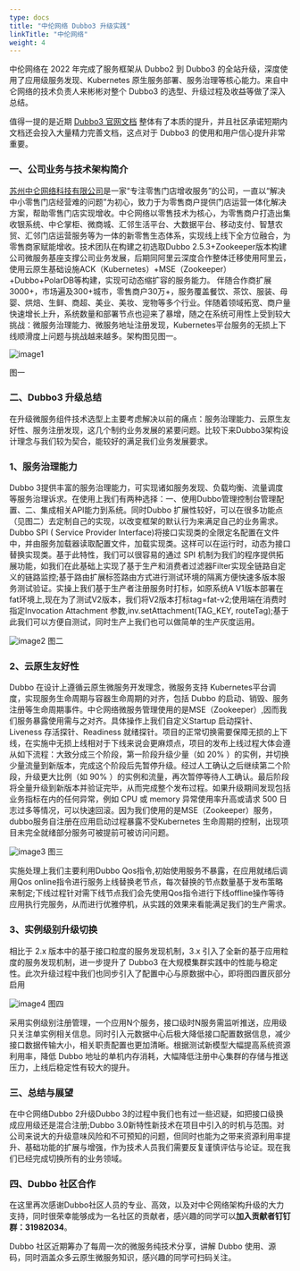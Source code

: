 ```yaml
---
type: docs
title: "中伦网络 Dubbo3 升级实践"
linkTitle: "中伦网络"
weight: 4
---
```


中伦网络在 2022 年完成了服务框架从 Dubbo2 到 Dubbo3 的全站升级，深度使用了应用级服务发现、Kubernetes 原生服务部署、服务治理等核心能力。来自中仑网络的技术负责人来彬彬对整个 Dubbo3 的选型、升级过程及收益等做了深入总结。

值得一提的是近期 [Dubbo3 官网文档](/zh-cn/) 整体有了本质的提升，并且社区承诺短期内文档还会投入大量精力完善文档，这点对于 Dubbo3 的使用和用户信心提升非常重要。

### 一、公司业务与技术架构简介

[苏州中仑网络科技有限公司](https://www.zhonglunnet.com/guanyu.html)是一家“专注零售门店增收服务”的公司，一直以“解决中小零售门店经营难的问题”为初心，致力于为零售商户提供门店运营一体化解决方案，帮助零售门店实现增收。中仑网络以零售技术为核心，为零售商户打造出集收银系统、中仑掌柜、微商城、汇邻生活平台、大数据平台、移动支付、智慧农贸、汇邻门店运营服务等为一体的新零售生态体系，实现线上线下全方位融合，为零售商家赋能增收。技术团队在构建之初选取Dubbo 2.5.3+Zookeeper版本构建公司微服务基座支撑公司业务发展，后期同阿里云深度合作整体迁移使用阿里云，使用云原生基础设施ACK（Kubernetes）+MSE（Zookeeper）+Dubbo+PolarDB等构建，实现可动态缩扩容的服务能力。
伴随合作商扩展3000+，市场遍及300+城市，零售商户30万+，服务覆盖餐饮、茶饮、服装、母婴、烘焙、生鲜、商超、美业、美妆、宠物等多个行业。伴随着领域拓宽、商户量快速增长上升，系统数量和部署节点也迎来了暴增，随之在系统可用性上受到较大挑战：微服务治理能力、微服务地址注册发现，Kubernetes平台服务的无损上下线顺滑度上问题与挑战越来越多。架构图见图一。

![image1](/imgs/v3/users/zhonglunwangluo-1.png)

图一

### 二、Dubbo3 升级总结

在升级微服务组件技术选型上主要考虑解决以前的痛点：服务治理能力、云原生友好性、服务注册发现，这几个制约业务发展的紧要问题。比较下来Dubbo3架构设计理念与我们较为契合，能较好的满足我们业务发展要求。

### 1、服务治理能力

Dubbo 3提供丰富的服务治理能力，可实现诸如服务发现、负载均衡、流量调度等服务治理诉求。在使用上我们有两种选择：一、使用Dubbo管理控制台管理配置、二、集成相关API能力到系统。同时Dubbo 扩展性较好，可以在很多功能点（见图二）去定制自己的实现，以改变框架的默认行为来满足自己的业务需求。Dubbo  SPI ( Service Provider Interface)将接口实现类的全限定名配置在文件中，并由服务加载器读取配置文件，加载实现类。这样可以在运行时，动态为接口替换实现类。基于此特性，我们可以很容易的通过 SPI 机制为我们的程序提供拓展功能，如我们在此基础上实现了基于生产和消费者过滤器Filter实现全链路自定义的链路监控;基于路由扩展标签路由方式进行测试环境的隔离方便快速多版本服务测试验证。实操上我们基于生产者注册服务时打标，如原系统A  V1版本部署在fat环境上,现在为了测试V2版本，我们将V2版本打标tag=fat-v2;使用端在消费时指定Invocation Attachment 参数,inv.setAttachment(TAG_KEY, routeTag);基于此我们可以方便自测试，同时生产上我们也可以做简单的生产灰度运用。

![image2](/imgs/v3/users/zhonglunwangluo-2.png)
图二

### 2、云原生友好性

Dubbo 在设计上遵循云原生微服务开发理念，微服务支持 Kubernetes平台调度，实现服务生命周期与容器生命周期的对齐，包括 Dubbo 的启动、销毁、服务注册等生命周期事件。中仑网络微服务管理使用的是MSE（Zookeeper）,因而我们服务暴露使用需与之对齐。具体操作上我们自定义Startup 启动探针、 Liveness 存活探针、Readiness 就绪探针。项目的正常切换需要保障无损的上下线，在实施中无损上线相对于下线来说会更麻烦点，项目的发布上线过程大体会遵从如下流程：大致分成三个阶段，第一阶段升级少量（如 20% ）的实例，并切换少量流量到新版本，完成这个阶段后先暂停升级。经过人工确认之后继续第二个阶段，升级更大比例（如 90% ）的实例和流量，再次暂停等待人工确认。最后阶段将全量升级到新版本并验证完毕，从而完成整个发布过程。如果升级期间发现包括业务指标在内的任何异常，例如 CPU 或 memory 异常使用率升高或请求 500 日志过多等情况，可以快速回滚。因为我们使用的是MSE（Zookeeper）服务，dubbo服务自注册在应用启动过程暴露不受Kubernetes 生命周期的控制，出现项目未完全就绪部分服务可被提前可被访问问题。

![image3](/imgs/v3/users/zhonglunwangluo-3.png)
图三

实施处理上我们主要利用Dubbo Qos指令,初始使用服务不暴露，在应用就绪后调用Qos online指令进行服务上线替换老节点，每次替换的节点数量基于发布策略来制定;下线过程针对需下线节点我们会先使用Qos指令进行下线offline操作等待应用执行完服务，从而进行优雅停机，从实践的效果来看能满足我们的生产需求。

### 3、实例级别升级切换

相比于 2.x 版本中的基于接口粒度的服务发现机制，3.x 引入了全新的基于应用粒度的服务发现机制，进一步提升了 Dubbo3 在大规模集群实践中的性能与稳定性。此次升级过程中我们也同步引入了配置中心与原数据中心，即将图四置灰部分启用

![image4](/imgs/v3/users/zhonglunwangluo-4.png)
图四

采用实例级别注册管理，一个应用N个服务，接口级时N服务需监听推送，应用级只关注单实例相关信息。同时引入元数据中心后极大降低接口配置数据信息，减少接口数据传输大小，相关职责配置也更加清晰。根据测试新模型大幅提高系统资源利用率，降低 Dubbo 地址的单机内存消耗，大幅降低注册中心集群的存储与推送压力，上线后稳定性有较大的提升。

### 三、总结与展望

在中仑网络Dubbo 2升级Dubbo 3的过程中我们也有过一些迟疑，如把接口级换成应用级还是混合注册;Dubbo 3.0新特性新技术在项目中引入的时机与范围。对公司来说大的升级意味风险和不可预知的问题，但同时也能为之带来资源利用率提升、基础功能的扩展与增强，作为技术人员我们需要反复谨慎评估与论证。现在我们已经完成切换所有的业务领域。

### 四、Dubbo 社区合作

在这里再次感谢Dubbo社区人员的专业、高效，以及对中仑网络架构升级的大力支持，同时很荣幸能够成为一名社区的贡献者，感兴趣的同学可以**加入贡献者钉钉群：31982034**。

Dubbo 社区近期筹办了每周一次的微服务纯技术分享，讲解 Dubbo 使用、源码，同时涵盖众多云原生微服务知识，感兴趣的同学可扫码关注。


